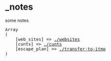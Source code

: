 # _notes
some notes

<pre>
Array
(
    [web_sites] => <a href="//sunnycapt.github.io/_notes/websites.html">./websites</a>
    [cunts] => <a href="//sunnycapt.github.io/_notes/cunts.html">./cunts</a>
    [escape_plan] => <a href="//sunnycapt.github.io/_notes/transfer-to-itmo.html">./transfer-to-itmo</a>
)
</pre>

